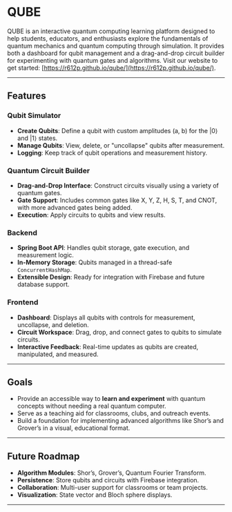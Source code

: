 # QUBE

QUBE is an interactive quantum computing learning platform designed to help students, educators, and enthusiasts explore the fundamentals of quantum mechanics and quantum computing through simulation. It provides both a dashboard for qubit management and a drag-and-drop circuit builder for experimenting with quantum gates and algorithms. Visit our website to get started: [https://r612p.github.io/qube/](https://r612p.github.io/qube/).


---

## Features

### Qubit Simulator
- **Create Qubits**: Define a qubit with custom amplitudes (a, b) for the |0⟩ and |1⟩ states.
- **Manage Qubits**: View, delete, or "uncollapse" qubits after measurement.
- **Logging**: Keep track of qubit operations and measurement history.

### Quantum Circuit Builder
- **Drag-and-Drop Interface**: Construct circuits visually using a variety of quantum gates.
- **Gate Support**: Includes common gates like X, Y, Z, H, S, T, and CNOT, with more advanced gates being added.
- **Execution**: Apply circuits to qubits and view results.

### Backend
- **Spring Boot API**: Handles qubit storage, gate execution, and measurement logic.
- **In-Memory Storage**: Qubits managed in a thread-safe `ConcurrentHashMap`.
- **Extensible Design**: Ready for integration with Firebase and future database support.

### Frontend
- **Dashboard**: Displays all qubits with controls for measurement, uncollapse, and deletion.
- **Circuit Workspace**: Drag, drop, and connect gates to qubits to simulate circuits.
- **Interactive Feedback**: Real-time updates as qubits are created, manipulated, and measured.

---

## Goals
- Provide an accessible way to **learn and experiment** with quantum concepts without needing a real quantum computer.
- Serve as a teaching aid for classrooms, clubs, and outreach events.
- Build a foundation for implementing advanced algorithms like Shor’s and Grover’s in a visual, educational format.

---

## Future Roadmap
- **Algorithm Modules**: Shor’s, Grover’s, Quantum Fourier Transform.
- **Persistence**: Store qubits and circuits with Firebase integration.
- **Collaboration**: Multi-user support for classrooms or team projects.
- **Visualization**: State vector and Bloch sphere displays.

---




